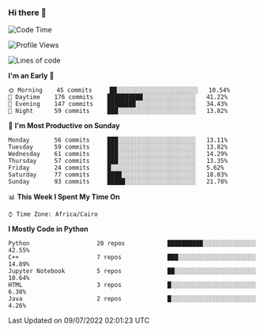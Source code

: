 ### Hi there 👋

<!--
**AMR-KELEG/AMR-KELEG** is a ✨ _special_ ✨ repository because its `README.md` (this file) appears on your GitHub profile.

Here are some ideas to get you started:

- 🔭 I’m currently working on ...
- 🌱 I’m currently learning ...
- 👯 I’m looking to collaborate on ...
- 🤔 I’m looking for help with ...
- 💬 Ask me about ...
- 📫 How to reach me: ...
- 😄 Pronouns: ...
- ⚡ Fun fact: ...
-->

<!--START_SECTION:waka-->
![Code Time](http://img.shields.io/badge/Code%20Time-0%20secs-blue)

![Profile Views](http://img.shields.io/badge/Profile%20Views-4-blue)

![Lines of code](https://img.shields.io/badge/From%20Hello%20World%20I%27ve%20Written-2%20Million%20lines%20of%20code-blue)

**I'm an Early 🐤** 

```text
🌞 Morning    45 commits     ██░░░░░░░░░░░░░░░░░░░░░░░   10.54% 
🌆 Daytime    176 commits    ██████████░░░░░░░░░░░░░░░   41.22% 
🌃 Evening    147 commits    ████████░░░░░░░░░░░░░░░░░   34.43% 
🌙 Night      59 commits     ███░░░░░░░░░░░░░░░░░░░░░░   13.82%

```
📅 **I'm Most Productive on Sunday** 

```text
Monday       56 commits     ███░░░░░░░░░░░░░░░░░░░░░░   13.11% 
Tuesday      59 commits     ███░░░░░░░░░░░░░░░░░░░░░░   13.82% 
Wednesday    61 commits     ███░░░░░░░░░░░░░░░░░░░░░░   14.29% 
Thursday     57 commits     ███░░░░░░░░░░░░░░░░░░░░░░   13.35% 
Friday       24 commits     █░░░░░░░░░░░░░░░░░░░░░░░░   5.62% 
Saturday     77 commits     ████░░░░░░░░░░░░░░░░░░░░░   18.03% 
Sunday       93 commits     █████░░░░░░░░░░░░░░░░░░░░   21.78%

```


📊 **This Week I Spent My Time On** 

```text
⌚︎ Time Zone: Africa/Cairo

```

**I Mostly Code in Python** 

```text
Python                   20 repos            ██████████░░░░░░░░░░░░░░░   42.55% 
C++                      7 repos             ███░░░░░░░░░░░░░░░░░░░░░░   14.89% 
Jupyter Notebook         5 repos             ██░░░░░░░░░░░░░░░░░░░░░░░   10.64% 
HTML                     3 repos             █░░░░░░░░░░░░░░░░░░░░░░░░   6.38% 
Java                     2 repos             █░░░░░░░░░░░░░░░░░░░░░░░░   4.26%

```



 Last Updated on 09/07/2022 02:01:23 UTC
<!--END_SECTION:waka-->
